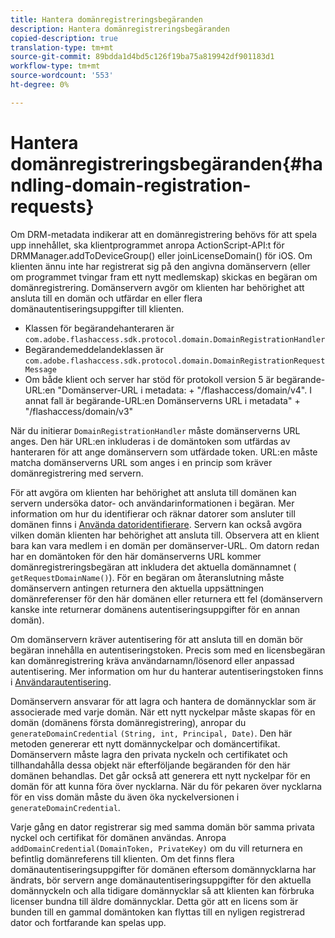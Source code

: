 ```yaml
---
title: Hantera domänregistreringsbegäranden
description: Hantera domänregistreringsbegäranden
copied-description: true
translation-type: tm+mt
source-git-commit: 89bdda1d4bd5c126f19ba75a819942df901183d1
workflow-type: tm+mt
source-wordcount: '553'
ht-degree: 0%

---
```



# Hantera domänregistreringsbegäranden{#handling-domain-registration-requests}

Om DRM-metadata indikerar att en domänregistrering behövs för att spela upp innehållet, ska klientprogrammet anropa ActionScript-API:t för DRMManager.addToDeviceGroup() eller joinLicenseDomain() för iOS. Om klienten ännu inte har registrerat sig på den angivna domänservern (eller om programmet tvingar fram ett nytt medlemskap) skickas en begäran om domänregistrering. Domänservern avgör om klienten har behörighet att ansluta till en domän och utfärdar en eller flera domänautentiseringsuppgifter till klienten.

* Klassen för begärandehanteraren är `com.adobe.flashaccess.sdk.protocol.domain.DomainRegistrationHandler`
* Begärandemeddelandeklassen är `com.adobe.flashaccess.sdk.protocol.domain.DomainRegistrationRequestMessage`
* Om både klient och server har stöd för protokoll version 5 är begärande-URL:en &quot;Domänserver-URL i metadata: + &quot;/flashaccess/domain/v4&quot;. I annat fall är begärande-URL:en Domänserverns URL i metadata&quot; + &quot;/flashaccess/domain/v3&quot;

När du initierar `DomainRegistrationHandler` måste domänserverns URL anges. Den här URL:en inkluderas i de domäntoken som utfärdas av hanteraren för att ange domänservern som utfärdade token. URL:en måste matcha domänserverns URL som anges i en princip som kräver domänregistrering med servern.

För att avgöra om klienten har behörighet att ansluta till domänen kan servern undersöka dator- och användarinformationen i begäran. Mer information om hur du identifierar och räknar datorer som ansluter till domänen finns i [Använda datoridentifierare](../../aaxs-protecting-content/content-implementing-the-license-server/content-processing-aaxs-requests/content-using-machine-ids.md). Servern kan också avgöra vilken domän klienten har behörighet att ansluta till. Observera att en klient bara kan vara medlem i en domän per domänserver-URL. Om datorn redan har en domäntoken för den här domänserverns URL kommer domänregistreringsbegäran att inkludera det aktuella domännamnet ( `getRequestDomainName()`). För en begäran om återanslutning måste domänservern antingen returnera den aktuella uppsättningen domänreferenser för den här domänen eller returnera ett fel (domänservern kanske inte returnerar domänens autentiseringsuppgifter för en annan domän).

Om domänservern kräver autentisering för att ansluta till en domän bör begäran innehålla en autentiseringstoken. Precis som med en licensbegäran kan domänregistrering kräva användarnamn/lösenord eller anpassad autentisering. Mer information om hur du hanterar autentiseringstoken finns i [Användarautentisering](../../aaxs-protecting-content/content-introduction/content-usage-rules/content-authentication/content-user-authentication.md).

Domänservern ansvarar för att lagra och hantera de domännycklar som är associerade med varje domän. När ett nytt nyckelpar måste skapas för en domän (domänens första domänregistrering), anropar du `generateDomainCredential` `(String, int, Principal, Date)`. Den här metoden genererar ett nytt domännyckelpar och domäncertifikat. Domänservern måste lagra den privata nyckeln och certifikatet och tillhandahålla dessa objekt när efterföljande begäranden för den här domänen behandlas. Det går också att generera ett nytt nyckelpar för en domän för att kunna föra över nycklarna. När du för pekaren över nycklarna för en viss domän måste du även öka nyckelversionen i `generateDomainCredential`.

Varje gång en dator registrerar sig med samma domän bör samma privata nyckel och certifikat för domänen användas. Anropa `addDomainCredential(DomainToken, PrivateKey)` om du vill returnera en befintlig domänreferens till klienten. Om det finns flera domänautentiseringsuppgifter för domänen eftersom domännycklarna har ändrats, bör servern ange domänautentiseringsuppgifter för den aktuella domännyckeln och alla tidigare domännycklar så att klienten kan förbruka licenser bundna till äldre domännycklar. Detta gör att en licens som är bunden till en gammal domäntoken kan flyttas till en nyligen registrerad dator och fortfarande kan spelas upp.
